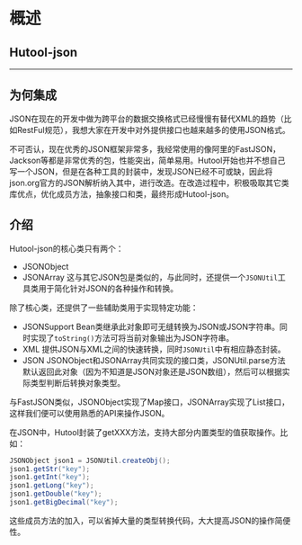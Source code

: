 概述
===

## Hutool-json
------------------------

## 为何集成
JSON在现在的开发中做为跨平台的数据交换格式已经慢慢有替代XML的趋势（比如RestFul规范），我想大家在开发中对外提供接口也越来越多的使用JSON格式。

不可否认，现在优秀的JSON框架非常多，我经常使用的像阿里的FastJSON，Jackson等都是非常优秀的包，性能突出，简单易用。Hutool开始也并不想自己写一个JSON，但是在各种工具的封装中，发现JSON已经不可或缺，因此将json.org官方的JSON解析纳入其中，进行改造。在改造过程中，积极吸取其它类库优点，优化成员方法，抽象接口和类，最终形成Hutool-json。

## 介绍
Hutool-json的核心类只有两个：
- JSONObject
- JSONArray
这与其它JSON包是类似的，与此同时，还提供一个`JSONUtil`工具类用于简化针对JSON的各种操作和转换。

除了核心类，还提供了一些辅助类用于实现特定功能：
- JSONSupport Bean类继承此对象即可无缝转换为JSON或JSON字符串。同时实现了`toString()`方法可将当前对象输出为JSON字符串。
- XML 提供JSON与XML之间的快速转换，同时`JSONUtil`中有相应静态封装。
- JSON JSONObject和JSONArray共同实现的接口类，JSONUtil.parse方法默认返回此对象（因为不知道是JSON对象还是JSON数组），然后可以根据实际类型判断后转换对象类型。

与FastJSON类似，JSONObject实现了Map接口，JSONArray实现了List接口，这样我们便可以使用熟悉的API来操作JSON。

在JSON中，Hutool封装了getXXX方法，支持大部分内置类型的值获取操作。比如：

```java
JSONObject json1 = JSONUtil.createObj();
json1.getStr("key");
json1.getInt("key");
json1.getLong("key");
json1.getDouble("key");
json1.getBigDecimal("key");
```

这些成员方法的加入，可以省掉大量的类型转换代码，大大提高JSON的操作简便性。

